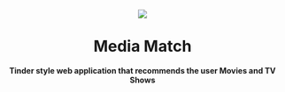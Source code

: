 
<h1 align="center">
<br>
  <img align="center" src="https://user-images.githubusercontent.com/84432841/118758897-e1752a00-b83d-11eb-8fcc-52bcf5c4676a.PNG">
<br>
<br>
Media Match 
</h1>
<b><p align="center">Tinder style web application that recommends the user Movies and TV Shows</p>
</b>
